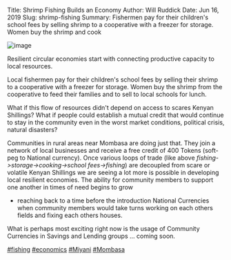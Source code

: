 Title: Shrimp Fishing Builds an Economy
Author: Will Ruddick
Date: Jun 16, 2019
Slug: shrimp-fishing
Summary: Fishermen pay for their children's school fees by selling shrimp to
a cooperative with a freezer for storage. Women buy the shrimp and
cook

![image](images/blog/shrimp-fishing1.webp)

Resilient circular economies start with connecting productive capacity
to local resources.

Local fishermen pay for their children's school fees by selling their
shrimp to a cooperative with a freezer for storage. Women buy the shrimp
from the cooperative to feed their families and to sell to local schools
for lunch.

What if this flow of resources didn't depend on access to scares Kenyan
Shillings? What if people could establish a mutual credit that would
continue to stay in the community even in the worst market conditions,
political crisis, natural disasters?

Communities in rural areas near Mombasa are doing just that. They join a
network of local businesses and receive a free credit of 400 Tokens
(soft-peg to National currency). Once various loops of trade (like above
_fishing->storage->cooking->school fees->fishing_) are decoupled
from scare or volatile Kenyan Shillings we are seeing a lot more is
possible in developing local resilient economies. The ability for
community members to support one another in times of need begins to grow

- reaching back to a time before the introduction National Currencies
  when community members would take turns working on each others fields
  and fixing each others houses.

What is perhaps most exciting right now is the usage of Community
Currencies in Savings and Lending groups ... coming soon.

[#fishing](https://www.grassrootseconomics.org/blog/hashtags/fishing)
[#economics](https://www.grassrootseconomics.org/blog/hashtags/economics)
[#Miyani](https://www.grassrootseconomics.org/blog/hashtags/Miyani)
[#Mombasa](https://www.grassrootseconomics.org/blog/hashtags/Mombasa)
